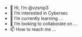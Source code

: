 - 👋 Hi, I’m @vzsnip3
- 👀 I’m interested in Cybersec
- 🌱 I’m currently learning ...
- 💞️ I’m looking to collaborate on ...
- 📫 How to reach me ...

<!---
vzsnip3/vzsnip3 is a ✨ special ✨ repository because its `README.md` (this file) appears on your GitHub profile.
You can click the Preview link to take a look at your changes.
--->
